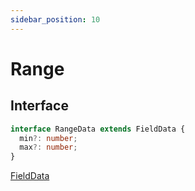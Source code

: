 ```yaml
---
sidebar_position: 10
---
```


# Range

## Interface

```typescript
interface RangeData extends FieldData {
  min?: number;
  max?: number;
}
```

<a href="/docs/types/field-data">FieldData</a>
